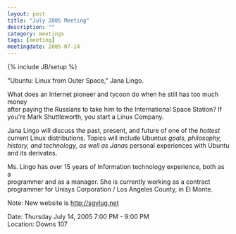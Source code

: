 ```yaml
---
layout: post
title: "July 2005 Meeting"
description: ""
category: meetings
tags: [meeting]
meetingdate: 2005-07-14
---
```

{% include JB/setup %}

"Ubuntu: Linux from Outer Space," Jana Lingo.                                  
                                                                             
What does an Internet pioneer and tycoon do when he still has too much money   
after paying the Russians to take him to the International Space Station? If   
you're Mark Shuttleworth, you start a Linux Company.                           
                                                                             
Jana Lingo will discuss the past, present, and future of one of the *hottest*  
current Linux distributions. Topics will include Ubuntu*s goals, philosophy,   
history, and technology, as well as Jana*s personal experiences with Ubuntu    
and its derivates.                                                             
                                                                             
Ms. Lingo has over 15 years of Information technology experience, both as a    
programmer and as a manager. She is currently working as a contract programmer 
for Unisys Corporation / Los Angeles County, in El Monte.                      
                                                                             
Note: New website is http://sgvlug.net                                         
                                                                             
Date: Thursday July 14, 2005 7:00 PM - 9:00 PM                                   
Location: Downs 107                                         
